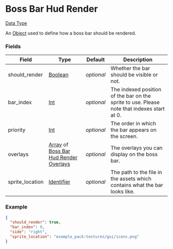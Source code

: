 # Boss Bar Hud Render
[Data Type](../data_types.md)

An [Object](object.md) used to define how a boss bar should be rendered.
### Fields

 | Field | Type | Default | Description | 
|---|---|---|---|
 | should_render | [Boolean](../data_types/boolean.md) | _optional_ | Whether the bar should be visible or not. | 
 | bar_index | [Int](../data_types/int.md) | _optional_ | The indexed position of the bar on the sprite to use. Please note that indexes start at 0. | 
 | priority | [Int](../data_types/int.md) | _optional_ | The order in which the bar appears on the screen. | 
 | overlays | [Array](../data_types/array.md) of [Boss Bar Hud Render Overlays](../data_types/boss_bar_hud_render_overlay.md) | _optional_ | The overlays you can display on the boss bar. | 
 | sprite_location | [Identifier](../data_types/identifier.md) | _optional_ | The path to the file in the assets which contains what the bar looks like. | 

### Example
```json
{
  "should_render": true,
  "bar_index": 0,
  "side": "right",
  "sprite_location": "example_pack:textures/gui/icons.png"
}
```

